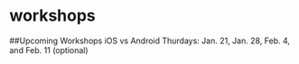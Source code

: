 workshops
=========================

##Upcoming Workshops
iOS vs Android 
Thurdays: Jan. 21, Jan. 28, Feb. 4, and Feb. 11 (optional)
